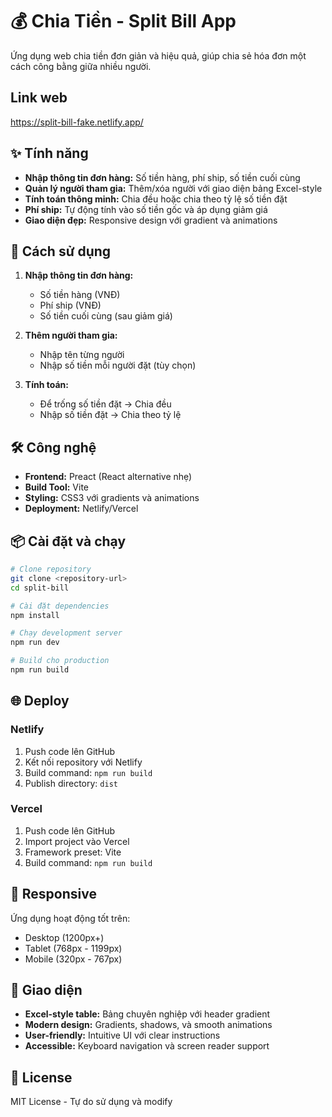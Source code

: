 # 💰 Chia Tiền - Split Bill App

Ứng dụng web chia tiền đơn giản và hiệu quả, giúp chia sẻ hóa đơn một cách công bằng giữa nhiều người.

## Link web
https://split-bill-fake.netlify.app/

## ✨ Tính năng

- **Nhập thông tin đơn hàng:** Số tiền hàng, phí ship, số tiền cuối cùng
- **Quản lý người tham gia:** Thêm/xóa người với giao diện bảng Excel-style
- **Tính toán thông minh:** Chia đều hoặc chia theo tỷ lệ số tiền đặt
- **Phí ship:** Tự động tính vào số tiền gốc và áp dụng giảm giá
- **Giao diện đẹp:** Responsive design với gradient và animations

## 🚀 Cách sử dụng

1. **Nhập thông tin đơn hàng:**

   - Số tiền hàng (VNĐ)
   - Phí ship (VNĐ)
   - Số tiền cuối cùng (sau giảm giá)

2. **Thêm người tham gia:**

   - Nhập tên từng người
   - Nhập số tiền mỗi người đặt (tùy chọn)

3. **Tính toán:**
   - Để trống số tiền đặt → Chia đều
   - Nhập số tiền đặt → Chia theo tỷ lệ

## 🛠️ Công nghệ

- **Frontend:** Preact (React alternative nhẹ)
- **Build Tool:** Vite
- **Styling:** CSS3 với gradients và animations
- **Deployment:** Netlify/Vercel

## 📦 Cài đặt và chạy

```bash
# Clone repository
git clone <repository-url>
cd split-bill

# Cài đặt dependencies
npm install

# Chạy development server
npm run dev

# Build cho production
npm run build
```

## 🌐 Deploy

### Netlify

1. Push code lên GitHub
2. Kết nối repository với Netlify
3. Build command: `npm run build`
4. Publish directory: `dist`

### Vercel

1. Push code lên GitHub
2. Import project vào Vercel
3. Framework preset: Vite
4. Build command: `npm run build`

## 📱 Responsive

Ứng dụng hoạt động tốt trên:

- Desktop (1200px+)
- Tablet (768px - 1199px)
- Mobile (320px - 767px)

## 🎨 Giao diện

- **Excel-style table:** Bảng chuyên nghiệp với header gradient
- **Modern design:** Gradients, shadows, và smooth animations
- **User-friendly:** Intuitive UI với clear instructions
- **Accessible:** Keyboard navigation và screen reader support

## 📄 License

MIT License - Tự do sử dụng và modify
